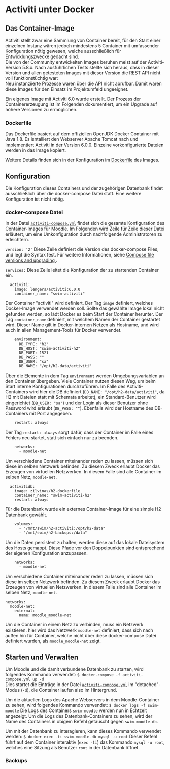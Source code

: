 # Activiti unter Docker


## Das Container-Image

Activiti stellt zwar eine Sammlung von Container bereit, für den Start einer einzelnen Instanz wären jedoch mindestens 5 Container mit umfassender Konfiguration nötig gewesen, welche ausschließlich für Entwicklungszwecke gedacht sind.  
Die von der Community entwickelten Images beruhen meist auf der Activiti-Version 5.8.x. Nach ausführlichen Tests stellte sich heraus, dass in dieser Version und allen getesteten Images mit dieser Version die REST API nicht voll funktionstüchtig war:  
Neu instanziierte Prozesse waren über die API nicht abrufbar. Damit waren diese Images für den Einsatz im Projektumfeld ungeeignet.

Ein eigenes Image mit Activiti 6.0 wurde erstellt. Der Prozess der Containererzeugung ist im Folgenden dokumentiert, um ein Upgrade auf höhere Versionen zu ermöglichen.

### Dockerfile

Das Dockerfile basiert auf dem offiziellen OpenJDK Docker Container mit Java 1.8. Es isntalliert den Webserver Apache Tomcat nach und implementiert Activiti in der Version 6.0.0. Einzelne vorkonfigurierte Dateien werden in das Image kopiert. 

Weitere Details finden sich in der Konfiguration im [Dockerfile](Activiti-Dockerfile/Dockerfile) des Images.

## Konfiguration
Die Konfiguration dieses Containers und der zugehörigen Datenbank findet ausschließlich über die docker-compose Datei statt. Eine weitere Konfiguration ist nicht nötig.

### docker-compose Datei

In der Datei [`activiti-compose.yml`](docker-compose/activiti-compose.yml) findet sich die gesamte Konfiguration des Container-Images für Moodle. Im Folgenden wird Zeile für Zeile dieser Datei erläutert, um eine Umkonfiguration durch nachfolgende Administratoren zu erleichtern.

`version: '2'`
Diese Zeile definiert die Version des docker-compose Files, und legt die Syntax fest. Für weitere Informationen, siehe [Compose file versions and upgrading
](https://docs.docker.com/compose/compose-file/compose-versioning/).

`services:`
Diese Zeile leitet die Konfiguration der zu startenden Container ein.

```
  activiti:
    image: lengers/activiti:6.0.0
    container_name: "swim-activiti"
```
Der Container "activiti" wird definiert. Der Tag `image` definiert, welches Docker-Image verwendet werden soll. Sollte das gewählte Image lokal nicht gefunden werden, so lädt Docker es beim Start der Container herunter.
Der Tag `container_name` definiert, mit welchem Namen der Container gestartet wird. Dieser Name gilt in Docker-internen Netzen als Hostname, und wird auch in allen Management-Tools für Docker verwendet.

```
    environment:
      DB_TYPE: "h2"
      DB_HOST: "swim-activiti-h2"
      DB_PORT: 1521
      DB_PASS: ""                                                                         
      DB_USER: "sa"
      DB_NAME: "/opt/h2-data/activiti"
```
Über die Elemente in dem Tag `environment` werden Umgebungsvariablen an den Container übergeben. Viele Container nutzen diesen Weg, um beim Start interne Konfigurationen durchzuführen. Im Falle des Activiti-Containers wird hier die DB definiert  (`DB_NAME: "/opt/h2-data/activiti"`, da H2 mit Dateien statt mit Schemata arbeitet), ein Standard-Benutzer wird eingerichtet (`DB_USER: "sa"`) und der Login als dieser Benutzer ohne Password wird erlaubt (`DB_PASS: ""`). Ebenfalls wird der Hostname des DB-Containers mit Port angegeben.

```
    restart: always
```
Der Tag `restart: always` sorgt dafür, dass der Container im Falle eines Fehlers neu startet, statt sich einfach nur zu beenden.
    
```
    networks:
      - moodle-net
```
Um verschiedene Container miteinander reden zu lassen, müssen sich diese im selben Netzwerk befinden. Zu diesem Zweck erlaubt Docker das Erzeugen von virtuellen Netzwerken. In diesem Falle sind alle Container im selben Netz, `moodle-net`.
<br>

```
  activitidb:
    image: zilvinas/h2-dockerfile
    container_name: "swim-activiti-h2"
    restart: always
```
Für die Datenbank wurde ein externes Container-Image für eine simple H2 Datenbank gewählt. 

```
    volumes:
      - "/mnt/swim/h2-activiti:/opt/h2-data"
      - "/mnt/swim/h2-backups:/data"
```
Um die Daten persistent zu halten, werden diese auf das lokale Dateisystem des Hosts gemappt. Diese Pfade vor den Doppelpunkten sind entsprechend der eigenen Konfiguration anzupassen.

```
    networks:
      - moodle-net
```
Um verschiedene Container miteinander reden zu lassen, müssen sich diese im selben Netzwerk befinden. Zu diesem Zweck erlaubt Docker das Erzeugen von virtuellen Netzwerken. In diesem Falle sind alle Container im selben Netz, `moodle-net`.

```
networks:
  moodle-net:
    external:
      name: moodle_moodle-net
```
Um die Container in einem Netz zu verbinden, muss ein Netzwerk existieren. hier wird das Netzwerk `moodle-net` definiert, dass sich nach außen hin für Container, welche nicht über diese docker-compose Datei definiert wurden, als `moodle_moodle-net` zeigt.

## Starten und Verwalten

Um Moodle und die damit verbundene Datenbank zu starten, wird folgendes Kommando verwendet:
`$ docker-compose -f activiti-compose.yml up -d`  
Dies startet die Einträge in der Datei [`activiti-compose.yml`](docker-compose/activiti-compose.yml) im "detached"-Modus (`-d`), die Container laufen also im Hintergrund.

Um die aktuellen Logs des Apache Webservers in dem Moodle-Container zu sehen, wird folgendes Kommando verwendet:
`$ docker logs -f swim-moodle`
Die Logs des Containers `swim-moodle` werden nun in Echtzeit angezeigt. Um die Logs des Datenbank-Containers zu sehen, wird der Name des Containers in obigem Befehl getauscht gegen `swim-moodle-db`.

Um mit der Datenbank zu interagieren, kann dieses Kommando verwendet werden:
`$ docker exec -ti swim-moodle-db mysql -u root`
Dieser Befehl führt auf dem Container interaktiv (`exec -ti`) das Kommando `mysql -u root`, welches eine Sitzung als Benutzer `root` in der Datenbank öffnet. 

### Backups

